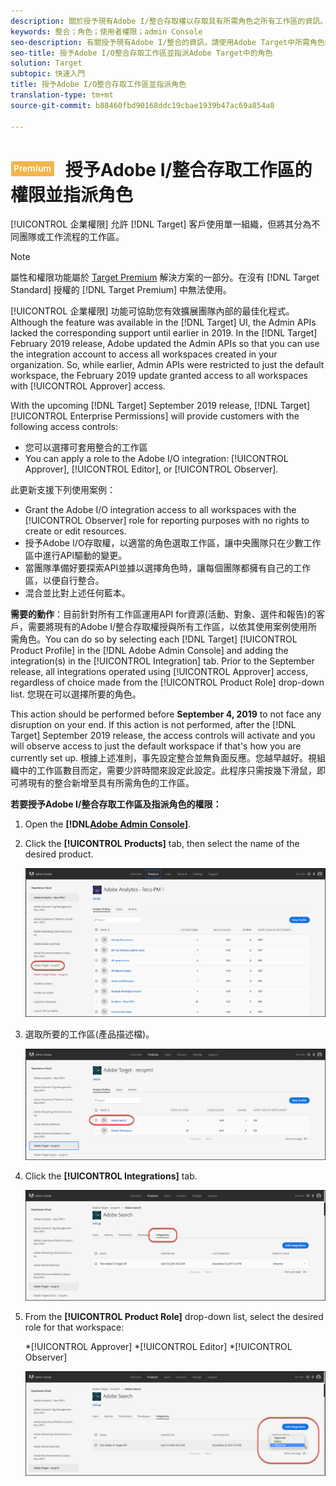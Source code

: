 ```yaml
---
description: 關於授予現有Adobe I/整合存取權以存取具有所需角色之所有工作區的資訊。
keywords: 整合；角色；使用者權限；admin Console
seo-description: 有關授予現有Adobe I/整合的資訊，請使用Adobe Target中所需角色的所有工作區
seo-title: 授予Adobe I/O整合存取工作區並指派Adobe Target中的角色
solution: Target
subtopic: 快速入門
title: 授予Adobe I/O整合存取工作區並指派角色
translation-type: tm+mt
source-git-commit: b88460fbd90168ddc19cbae1939b47ac69a854a8

---
```



# ![PREMIUM](/help/assets/premium.png) 授予Adobe I/整合存取工作區的權限並指派角色

[!UICONTROL 企業權限] 允許 [!DNL Target] 客戶使用單一組織，但將其分為不同團隊或工作流程的工作區。

>[!NOTE]
>
>屬性和權限功能屬於 [Target Premium](/help/c-intro/intro.md#premium) 解決方案的一部分。在沒有 [!DNL Target Standard] 授權的 [!DNL Target Premium] 中無法使用。

[!UICONTROL 企業權限] 功能可協助您有效擴展團隊內部的最佳化程式。Although the feature was available in the [!DNL Target] UI, the Admin APIs lacked the corresponding support until earlier in 2019. In the [!DNL Target] February 2019 release, Adobe updated the Admin APIs so that you can use the integration account to access all workspaces created in your organization. So, while earlier, Admin APIs were restricted to just the default workspace, the February 2019 update granted access to all workspaces with [!UICONTROL Approver] access.

With the upcoming [!DNL Target] September 2019 release, [!DNL Target] [!UICONTROL Enterprise Permissions] will provide customers with the following access controls:

* 您可以選擇可套用整合的工作區
* You can apply a role to the Adobe I/O integration: [!UICONTROL Approver], [!UICONTROL Editor], or [!UICONTROL Observer].

此更新支援下列使用案例：

* Grant the Adobe I/O integration access to all workspaces with the [!UICONTROL Observer] role for reporting purposes with no rights to create or edit resources.
* 授予Adobe I/O存取權，以適當的角色選取工作區，讓中央團隊只在少數工作區中進行API驅動的變更。
* 當團隊準備好要探索API並據以選擇角色時，讓每個團隊都擁有自己的工作區，以便自行整合。
* 混合並比對上述任何藍本。

**需要的動作**：目前針對所有工作區運用API for資源(活動、對象、選件和報告)的客戶，需要將現有的Adobe I/整合存取權授與所有工作區，以依其使用案例使用所需角色。You can do so by selecting each [!DNL Target] [!UICONTROL Product Profile] in the [!DNL Adobe Admin Console] and adding the integration(s) in the [!UICONTROL Integration] tab. Prior to the September release, all integrations operated using [!UICONTROL Approver] access, regardless of choice made from the [!UICONTROL Product Role] drop-down list. 您現在可以選擇所要的角色。

This action should be performed before **September 4, 2019** to not face any disruption on your end. If this action is not performed, after the [!DNL Target] September 2019 release, the access controls will activate and you will observe access to just the default workspace if that's how you are currently set up. 根據上述准則，事先設定整合並無負面反應。您越早越好。視組織中的工作區數目而定，需要少許時間來設定此設定。此程序只需按幾下滑鼠，即可將現有的整合新增至具有所需角色的工作區。

**若要授予Adobe I/整合存取工作區及指派角色的權限：**

1. Open the **[!DNL[Adobe Admin Console](https://adminconsole.adobe.com)]**.

1. Click the **[!UICONTROL Products]** tab, then select the name of the desired product.

   ![在Adobe Admin Console中選擇產品](/help/administrating-target/c-user-management/property-channel/assets/io-choose-product.png)

1. 選取所要的工作區(產品描述檔)。

   ![選取產品描述檔](/help/administrating-target/c-user-management/property-channel/assets/io-select-product-profile.png)

1. Click the **[!UICONTROL Integrations]** tab.

   ![整合標籤](/help/administrating-target/c-user-management/property-channel/assets/integrations-tab.png)

1. From the **[!UICONTROL Product Role]** drop-down list, select the desired role for that workspace:

   *[!UICONTROL Approver]
*[!UICONTROL Editor]
*[!UICONTROL Observer]

   ![選擇產品描述檔角色](/help/administrating-target/c-user-management/property-channel/assets/product-profile-role.png)